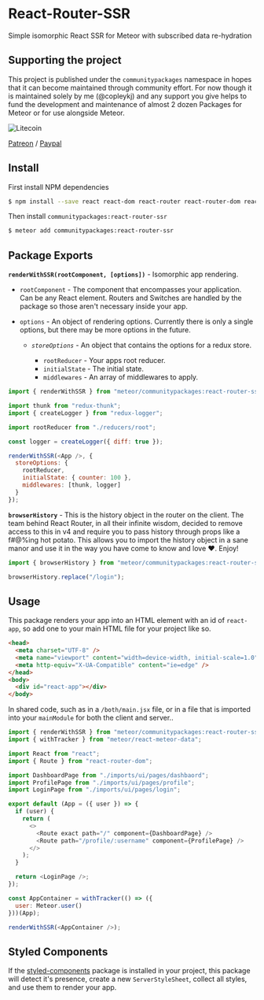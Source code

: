 # React-Router-SSR

Simple isomorphic React SSR for Meteor with subscribed data re-hydration

## Supporting the project

This project is published under the `communitypackages` namespace in hopes that it can become maintained through community effort. For now though it is maintained solely by me (@copleykj) and any support you give helps to fund the development and maintenance of almost 2 dozen Packages for Meteor or for use alongside Meteor.

![Litecoin](http://gdurl.com/xnOe)

[Patreon](https://www.patreon.com/user?u=4866588) / [Paypal](https://www.paypal.me/copleykj)

## Install

First install NPM dependencies

```sh
$ npm install --save react react-dom react-router react-router-dom react-helmet history
```

Then install `communitypackages:react-router-ssr`

```sh
$ meteor add communitypackages:react-router-ssr
```

## Package Exports

**`renderWithSSR(rootComponent, [options])`** - Isomorphic app rendering.

- `rootComponent` - The component that encompasses your application. Can be any React element. Routers and Switches are handled by the package so those aren't necessary inside your app.

- `options` - An object of rendering options. Currently there is only a single options, but there may be more options in the future.

  - _`storeOptions`_ - An object that contains the options for a redux store.

    - `rootReducer` - Your apps root reducer.
    - `initialState` - The initial state.
    - `middlewares` - An array of middlewares to apply.

```js
import { renderWithSSR } from "meteor/communitypackages:react-router-ssr";

import thunk from "redux-thunk";
import { createLogger } from "redux-logger";

import rootReducer from "./reducers/root";

const logger = createLogger({ diff: true });

renderWithSSR(<App />, {
  storeOptions: {
    rootReducer,
    initialState: { counter: 100 },
    middlewares: [thunk, logger]
  }
});
```

**`browserHistory`** - This is the history object in the router on the client. The team behind React Router, in all their infinite wisdom, decided to remove access to this in v4 and require you to pass history through props like a f#@%ing hot potato. This allows you to import the history object in a sane manor and use it in the way you have come to know and love :heart:. Enjoy!

```js
import { browserHistory } from "meteor/communitypackages:react-router-ssr";

browserHistory.replace("/login");
```

## Usage

This package renders your app into an HTML element with an id of `react-app`, so add one to your main HTML file for your project like so.

```html
<head>
  <meta charset="UTF-8" />
  <meta name="viewport" content="width=device-width, initial-scale=1.0" />
  <meta http-equiv="X-UA-Compatible" content="ie=edge" />
</head>
<body>
  <div id="react-app"></div>
</body>
```

In shared code, such as in a `/both/main.jsx` file, or in a file that is imported into your `mainModule` for both the client and server..

```js
import { renderWithSSR } from "meteor/communitypackages:react-router-ssr";
import { withTracker } from "meteor/react-meteor-data";

import React from "react";
import { Route } from "react-router-dom";

import DashboardPage from "./imports/ui/pages/dashbaord";
import ProfilePage from "./imports/ui/pages/profile";
import LoginPage from "./imports/ui/pages/login";

export default (App = ({ user }) => {
  if (user) {
    return (
      <>
        <Route exact path="/" component={DashboardPage} />
        <Route path="/profile/:username" component={ProfilePage} />
      </>
    );
  }

  return <LoginPage />;
});

const AppContainer = withTracker(() => ({
  user: Meteor.user()
}))(App);

renderWithSSR(<AppContainer />);
```

## Styled Components

If the [styled-components]() package is installed in your project, this package will detect it's presence, create a new `ServerStyleSheet`, collect all styles, and use them to render your app.
